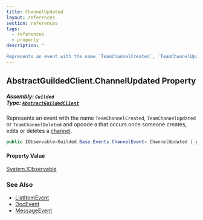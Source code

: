 ```yaml
---
title: ChannelUpdated
layout: references
section: references
tags:
  - references
  - property
description: "

Represents an event with the name `TeamChannelCreated`, `TeamChannelUpdated` or `TeamChannelDeleted` and opcode `0` that occurs once someone creates, edits or deletes a [channel](ChannelEvent.Channel 'Guilded.Base.Events.ChannelEvent.Channel')."
---
```


## AbstractGuildedClient.ChannelUpdated Property
##### **Assembly:** `Guilded`<br/>**Type:** [`AbstractGuildedClient`](AbstractGuildedClient 'Guilded.AbstractGuildedClient')

Represents an event with the name `TeamChannelCreated`, `TeamChannelUpdated` or `TeamChannelDeleted` and opcode `0` that occurs once someone creates, edits or deletes a [channel](ChannelEvent.Channel 'Guilded.Base.Events.ChannelEvent.Channel').

```csharp
public IObservable<Guilded.Base.Events.ChannelEvent> ChannelUpdated { get; }
```

#### Property Value
[System.IObservable](https://docs.microsoft.com/en-us/dotnet/api/System.IObservable 'System.IObservable')

### See Also
- [ListItemEvent](ListItemEvent 'Guilded.Base.Events.ListItemEvent')
- [DocEvent](DocEvent 'Guilded.Base.Events.DocEvent')
- [MessageEvent](MessageEvent 'Guilded.Base.Events.MessageEvent')